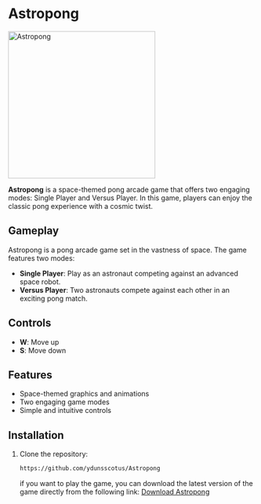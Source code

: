 # Astropong
<img src="https://github.com/ydunsscotus/Astropong/assets/113657705/57d76c7c-a5ef-4ae5-990c-f5a8b8eaf1f5" alt="Astropong" width="300"/>


**Astropong** is a space-themed pong arcade game that offers two engaging modes: Single Player and Versus Player. In this game, players can enjoy the classic pong experience with a cosmic twist.

## Gameplay

Astropong is a pong arcade game set in the vastness of space. The game features two modes:

- **Single Player**: Play as an astronaut competing against an advanced space robot.
- **Versus Player**: Two astronauts compete against each other in an exciting pong match.

## Controls

- **W**: Move up
- **S**: Move down

## Features

- Space-themed graphics and animations
- Two engaging game modes
- Simple and intuitive controls

## Installation

1. Clone the repository:
    ```sh
    https://github.com/ydunsscotus/Astropong
    ```
    if you want to play the game, you can download the latest version of the game directly from the following link:
   [Download Astropong](https://1drv.ms/u/s!AoQfHXVNUJTksMhosvo2ufvaG3uV_g?e=mTNqy7)
